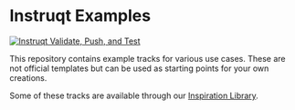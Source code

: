 # Instruqt Examples
[![Instruqt Validate, Push, and Test](https://github.com/instruqt/examples/actions/workflows/prod-track-test.yml/badge.svg)](https://github.com/instruqt/examples/actions/workflows/prod-track-test.yml)

This repository contains example tracks for various use cases. These are not official templates but can be used as starting points for your own creations.

Some of these tracks are available through our [Inspiration Library](https://play.instruqt.com/inspiration-library).
